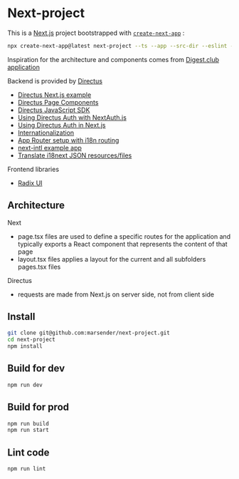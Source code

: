 # Next-project

This is a [Next.js](https://nextjs.org) project bootstrapped with [`create-next-app`](https://nextjs.org/docs/app/api-reference/cli/create-next-app) :

```bash
npx create-next-app@latest next-project --ts --app --src-dir --eslint --turbopack --tailwind --import-alias "@/*"
```

Inspiration for the architecture and components comes from [Digest.club application](https://github.com/premieroctet/digestclub)

Backend is provided by [Directus](https://directus.io/)

- [Directus Next.js example](https://github.com/directus-labs/examples/tree/main/nextjs)
- [Directus Page Components](https://docs.directus.io/guides/headless-cms/reusable-components.html)
- [Directus JavaScript SDK](https://docs.directus.io/guides/sdk/getting-started.html)
- [Using Directus Auth with NextAuth.js](https://docs.directus.io/blog/directus-auth-nextauth.html)
- [Using Directus Auth in Next.js](https://docs.directus.io/blog/implement-directus-auth-in-next-js-14.html)
- [Internationalization](https://nextjs.org/docs/pages/building-your-application/routing/internationalization)
- [App Router setup with i18n routing](https://next-intl.dev/docs/getting-started/app-router/with-i18n-routing)
- [next-intl example app](https://github.com/amannn/next-intl/tree/main/examples/example-app-router)
- [Translate i18next JSON resources/files](https://translate.i18next.com/)

Frontend libraries

- [Radix UI](https://www.radix-ui.com/primitives)

## Architecture

Next

- page.tsx files are used to define a specific routes for the application
  and typically exports a React component that represents the content of that page
- layout.tsx files applies a layout for the current and all subfolders pages.tsx files

Directus

- requests are made from Next.js on server side, not from client side

## Install

```bash
git clone git@github.com:marsender/next-project.git
cd next-project
npm install
```

## Build for dev

```bash
npm run dev
```

## Build for prod

```bash
npm run build
npm run start
```

## Lint code

```bash
npm run lint
```
